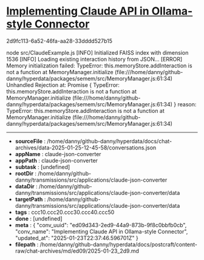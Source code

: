 # [Implementing Claude API in Ollama-style Connector](https://claude.ai/chat/ed09d343-2ed9-44a9-873b-9f8c0bbfb0cb)

2d9fc113-6a52-46fa-aa28-33dddd527b15

node src/ClaudeExample.js 
[INFO] Initialized FAISS index with dimension 1536
[INFO] Loading existing interaction history from JSON...
[ERROR] Memory initialization failed: TypeError: this.memoryStore.addInteraction is not a function
    at MemoryManager.initialize (file:///home/danny/github-danny/hyperdata/packages/semem/src/MemoryManager.js:61:34)
Unhandled Rejection at: Promise {
  <rejected> TypeError: this.memoryStore.addInteraction is not a function
      at MemoryManager.initialize (file:///home/danny/github-danny/hyperdata/packages/semem/src/MemoryManager.js:61:34)
} reason: TypeError: this.memoryStore.addInteraction is not a function
    at MemoryManager.initialize (file:///home/danny/github-danny/hyperdata/packages/semem/src/MemoryManager.js:61:34)

---

* **sourceFile** : /home/danny/github-danny/hyperdata/docs/chat-archives/data-2025-01-25-12-45-58/conversations.json
* **appName** : claude-json-converter
* **appPath** : claude-json-converter
* **subtask** : [undefined]
* **rootDir** : /home/danny/github-danny/transmissions/src/applications/claude-json-converter
* **dataDir** : /home/danny/github-danny/transmissions/src/applications/claude-json-converter/data
* **targetPath** : /home/danny/github-danny/transmissions/src/applications/claude-json-converter/data
* **tags** : ccc10.ccc20.ccc30.ccc40.ccc50
* **done** : [undefined]
* **meta** : {
  "conv_uuid": "ed09d343-2ed9-44a9-873b-9f8c0bbfb0cb",
  "conv_name": "Implementing Claude API in Ollama-style Connector",
  "updated_at": "2025-01-23T22:37:46.596701Z"
}
* **filepath** : /home/danny/github-danny/hyperdata/docs/postcraft/content-raw/chat-archives/md/ed09/2025-01-23_2d9.md